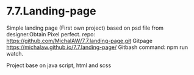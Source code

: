 # 7.7.Landing-page
Simple landing page (First own project) based on psd file from designer.Obtain Pixel perfect.
repo:
https://github.com/MichalAW/7.7.landing-page.git
Gitpage
https://michalaw.github.io/7.7.landing-page/
Gitbash
command: npm run watch.

Project base on java script, html and scss
